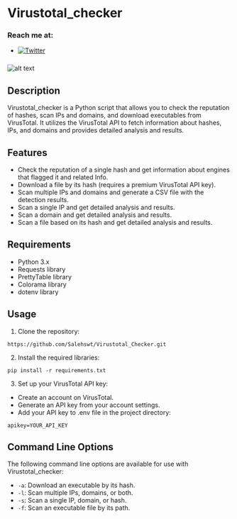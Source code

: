 # Virustotal_checker

### Reach me at:

- [![Twitter](https://img.shields.io/twitter/follow/salehswt_?style=social)](https://twitter.com/intent/follow?screen_name=salehswt_)

###
###
![alt text](https://cdn.discordapp.com/attachments/1115755309730893858/1115756044929486931/VTChecker.png)

## Description

Virustotal_checker is a Python script that allows you to check the reputation of hashes, scan IPs and domains, and download executables from VirusTotal. It utilizes the VirusTotal API to fetch information about hashes, IPs, and domains and provides detailed analysis and results.

## Features

- Check the reputation of a single hash and get information about engines that flagged it and related Info.
- Download a file by its hash (requires a premium VirusTotal API key).
- Scan multiple IPs and domains and generate a CSV file with the detection results.
- Scan a single IP and get detailed analysis and results.
- Scan a domain and get detailed analysis and results.
- Scan a file based on its hash and get detailed analysis and results.

## Requirements

- Python 3.x
- Requests library
- PrettyTable library
- Colorama library
- dotenv library

## Usage

1. Clone the repository:
```
https://github.com/Salehswt/Virustotal_Checker.git
```
2. Install the required libraries:

```
pip install -r requirements.txt
```

3. Set up your VirusTotal API key:

- Create an account on VirusTotal.
- Generate an API key from your account settings.
- Add your API key to .env file in the project directory:

```
apikey=YOUR_API_KEY
```

## Command Line Options

The following command line options are available for use with Virustotal_checker:

- `-a`: Download an executable by its hash.
- `-l`: Scan multiple IPs, domains, or both.
- `-s`: Scan a single IP, domain, or hash.
- `-f`: Scan an executable file by its path.

